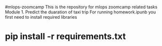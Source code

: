 #mlops-zoomcamp
This is the repository for mlops zoomcamp related tasks
Module 1. Predict the duaration of taxi trip
For running homework.ipunb you first need to install required libraries
# pip install -r requirements.txt